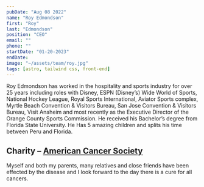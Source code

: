 ```yaml
---
pubDate: "Aug 08 2022"
name: "Roy Edmondson"
first: "Roy"
last: "Edmondson"
position: "CEO"
email: ""
phone: ""
startDate: "01-20-2023"
endDate:
image: "~/assets/team/roy.jpg"
tags: [astro, tailwind css, front-end]
---
```

Roy Edmondson has worked in the hospitality and sports industry for over 25 years including roles with Disney, ESPN (Disney’s) Wide World of Sports, National Hockey League, Royal Sports International, Aviator Sports complex, Myrtle Beach Convention & Visitors Bureau, San Jose Convention & Visitors Bureau, Visit Anaheim and most recently as the Executive Director of the Orange County Sports Commission. He received his Bachelor’s degree from Florida State University. He Has 5 amazing children and splits his time between Peru and Florida.

## Charity – <a href="https://www.cancer.org/involved/donate.html" target="_blank">American Cancer Society</a>

Myself and both my parents, many relatives and close friends have been effected by the disease and I look forward to the day there is a cure for all cancers.